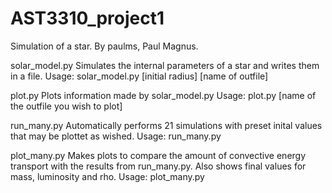 AST3310_project1
================

Simulation of a star.
By paulms, Paul Magnus.

solar_model.py
Simulates the internal parameters of a star and writes them in a file.
Usage: solar_model.py [initial radius] [name of outfile]

plot.py
Plots information made by solar_model.py
Usage: plot.py [name of the outfile you wish to plot]

run_many.py
Automatically performs 21 simulations with preset inital values that may be plottet as wished.
Usage: run_many.py

plot_many.py
Makes plots to compare the amount of convective energy transport with the results from run_many.py.
Also shows final values for mass, luminosity and rho.
Usage: plot_many.py
